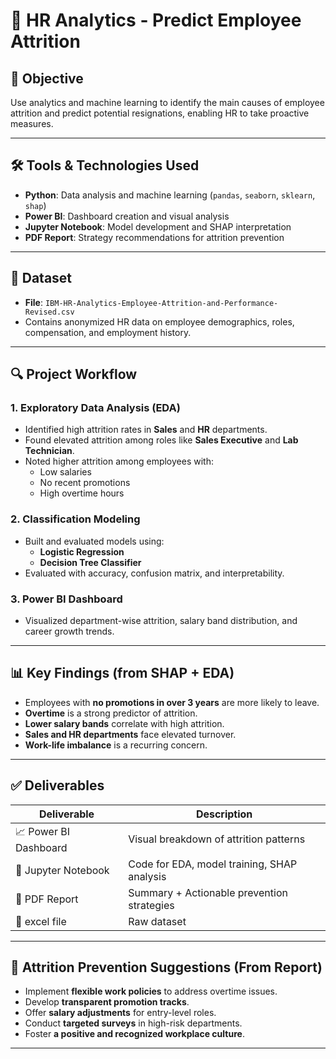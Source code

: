# 🧠 HR Analytics - Predict Employee Attrition

## 📌 Objective

Use analytics and machine learning to identify the main causes of employee attrition and predict potential resignations, enabling HR to take proactive measures.

---

## 🛠 Tools & Technologies Used

- **Python**: Data analysis and machine learning (`pandas`, `seaborn`, `sklearn`, `shap`)
- **Power BI**: Dashboard creation and visual analysis
- **Jupyter Notebook**: Model development and SHAP interpretation
- **PDF Report**: Strategy recommendations for attrition prevention

---

## 🧾 Dataset

- **File**: `IBM-HR-Analytics-Employee-Attrition-and-Performance-Revised.csv`
- Contains anonymized HR data on employee demographics, roles, compensation, and employment history.

---

## 🔍 Project Workflow

### 1. Exploratory Data Analysis (EDA)
- Identified high attrition rates in **Sales** and **HR** departments.
- Found elevated attrition among roles like **Sales Executive** and **Lab Technician**.
- Noted higher attrition among employees with:
  - Low salaries
  - No recent promotions
  - High overtime hours

### 2. Classification Modeling
- Built and evaluated models using:
  - **Logistic Regression**
  - **Decision Tree Classifier**
- Evaluated with accuracy, confusion matrix, and interpretability.

### 3. Power BI Dashboard
- Visualized department-wise attrition, salary band distribution, and career growth trends.

---

## 📊 Key Findings (from SHAP + EDA)

- Employees with **no promotions in over 3 years** are more likely to leave.
- **Overtime** is a strong predictor of attrition.
- **Lower salary bands** correlate with high attrition.
- **Sales and HR departments** face elevated turnover.
- **Work-life imbalance** is a recurring concern.

---

## ✅ Deliverables

| Deliverable | Description |
|------------|-------------|
| 📈 Power BI Dashboard | Visual breakdown of attrition patterns |
| 📘 Jupyter Notebook | Code for EDA, model training, SHAP analysis |
| 📄 PDF Report | Summary + Actionable prevention strategies |
| 🧮 excel file | Raw dataset |

---

## 📌 Attrition Prevention Suggestions (From Report)

- Implement **flexible work policies** to address overtime issues.
- Develop **transparent promotion tracks**.
- Offer **salary adjustments** for entry-level roles.
- Conduct **targeted surveys** in high-risk departments.
- Foster **a positive and recognized workplace culture**.

---

